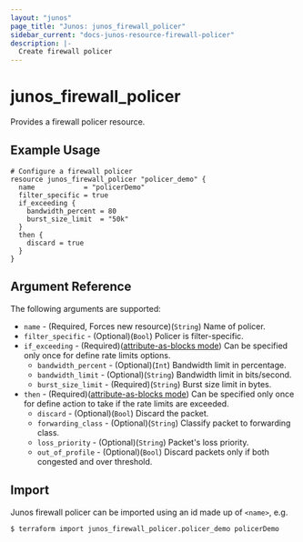 ```yaml
---
layout: "junos"
page_title: "Junos: junos_firewall_policer"
sidebar_current: "docs-junos-resource-firewall-policer"
description: |-
  Create firewall policer
---
```


# junos_firewall_policer

Provides a firewall policer resource.

## Example Usage

```hcl
# Configure a firewall policer
resource junos_firewall_policer "policer_demo" {
  name            = "policerDemo"
  filter_specific = true
  if_exceeding {
    bandwidth_percent = 80
    burst_size_limit  = "50k"
  }
  then {
    discard = true
  }
}
```

## Argument Reference

The following arguments are supported:

* `name` - (Required, Forces new resource)(`String`) Name of policer.
* `filter_specific` - (Optional)(`Bool`) Policer is filter-specific.
* `if_exceeding` - (Required)([attribute-as-blocks mode](https://www.terraform.io/docs/configuration/attr-as-blocks.html)) Can be specified only once for define rate limits options.
  * `bandwidth_percent` - (Optional)(`Int`) Bandwidth limit in percentage.
  * `bandwidth_limit` - (Optional)(`String`) Bandwidth limit in bits/second.
  * `burst_size_limit` - (Required)(`String`) Burst size limit in bytes.
* `then` - (Required)([attribute-as-blocks mode](https://www.terraform.io/docs/configuration/attr-as-blocks.html)) Can be specified only once for define action to take if the rate limits are exceeded.
  * `discard` - (Optional)(`Bool`) Discard the packet.
  * `forwarding_class` - (Optional)(`String`) Classify packet to forwarding class.
  * `loss_priority` - (Optional)(`String`) Packet's loss priority.
  * `out_of_profile` - (Optional)(`Bool`)  Discard packets only if both congested and over threshold.

## Import

Junos firewall policer can be imported using an id made up of `<name>`, e.g.

```
$ terraform import junos_firewall_policer.policer_demo policerDemo
```
